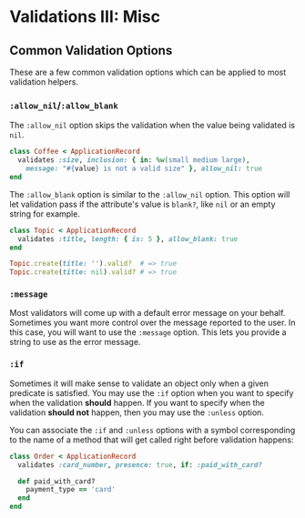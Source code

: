 # Validations III: Misc

## Common Validation Options

These are a few common validation options which can be applied to most
validation helpers.

### `:allow_nil`/`:allow_blank`

The `:allow_nil` option skips the validation when the value being
validated is `nil`.

```ruby
class Coffee < ApplicationRecord
  validates :size, inclusion: { in: %w(small medium large),
    message: "#{value} is not a valid size" }, allow_nil: true
end
```

The `:allow_blank` option is similar to the `:allow_nil` option. This
option will let validation pass if the attribute's value is `blank?`,
like `nil` or an empty string for example.

```ruby
class Topic < ApplicationRecord
  validates :title, length: { is: 5 }, allow_blank: true
end

Topic.create(title: '').valid?  # => true
Topic.create(title: nil).valid? # => true
```

### `:message`

Most validators will come up with a default error message on your
behalf. Sometimes you want more control over the message reported to
the user. In this case, you will want to use the `:message`
option. This lets you provide a string to use as the error message.

### `:if`

Sometimes it will make sense to validate an object only when a given
predicate is satisfied. You may use the `:if` option when you want to
specify when the validation **should** happen. If you want to specify
when the validation **should not** happen, then you may use the
`:unless` option.

You can associate the `:if` and `:unless` options with a symbol
corresponding to the name of a method that will get called right
before validation happens:

```ruby
class Order < ApplicationRecord
  validates :card_number, presence: true, if: :paid_with_card?

  def paid_with_card?
    payment_type == 'card'
  end
end
```
